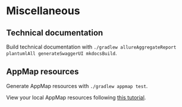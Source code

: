 # Miscellaneous

## Technical documentation
Build technical documentation with `./gradlew allureAggregateReport plantumlAll generateSwaggerUI mkdocsBuild`.

## AppMap resources
Generate AppMap resources with `./gradlew appmap test`.

View your local AppMap resources following [this tutorial](https://github.com/vondacho/appmap-viewer#getting-started).